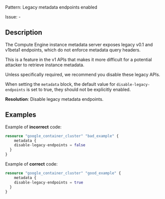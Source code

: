 Pattern: Legacy metadata endpoints enabled

Issue: -

## Description

The Compute Engine instance metadata server exposes legacy v0.1 and v1beta1 endpoints, which do not enforce metadata query headers. 

This is a feature in the v1 APIs that makes it more difficult for a potential attacker to retrieve instance metadata. 

Unless specifically required, we recommend you disable these legacy APIs.

When setting the `metadata` block, the default value for `disable-legacy-endpoints` is set to true, they should not be explicitly enabled.

**Resolution**: Disable legacy metadata endpoints.

## Examples

Example of **incorrect** code:

```terraform
resource "google_container_cluster" "bad_example" {
	metadata {
    disable-legacy-endpoints = false
  }
}
```

Example of **correct** code:

```terraform
resource "google_container_cluster" "good_example" {
	metadata {
    disable-legacy-endpoints = true
  }
}
```